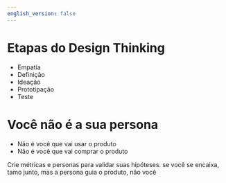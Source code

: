 ```yaml
---
english_version: false
---
```


# Etapas do Design Thinking

- Empatia
- Definição
- Ideação
- Prototipação
- Teste

# Você não é a sua persona

- Não é você que vai usar o produto
- Não é você que vai comprar o produto

Crie métricas e personas para validar suas hipóteses. se você se encaixa, tamo junto, mas a persona guia o produto, não você
